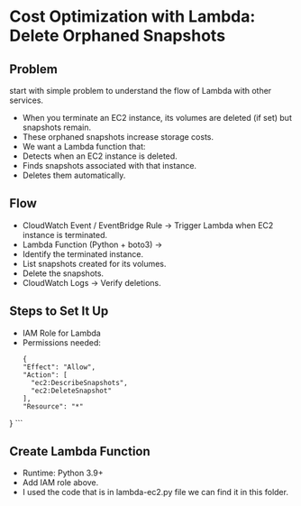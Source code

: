 # Cost Optimization with Lambda: Delete Orphaned Snapshots

## Problem
start with simple problem to understand the flow of Lambda with other services.

- When you terminate an EC2 instance, its volumes are deleted (if set) but snapshots remain.
- These orphaned snapshots increase storage costs.
- We want a Lambda function that:
- Detects when an EC2 instance is deleted.
- Finds snapshots associated with that instance.
- Deletes them automatically.

## Flow
- CloudWatch Event / EventBridge Rule → Trigger Lambda when EC2 instance is terminated.
- Lambda Function (Python + boto3) →
- Identify the terminated instance.
- List snapshots created for its volumes.
- Delete the snapshots.
- CloudWatch Logs → Verify deletions.

## Steps to Set It Up
- IAM Role for Lambda
- Permissions needed:
  ```
  {
  "Effect": "Allow",
  "Action": [
    "ec2:DescribeSnapshots",
    "ec2:DeleteSnapshot"
  ],
  "Resource": "*"
} ```

## Create Lambda Function
- Runtime: Python 3.9+
- Add IAM role above.
- I used the code that is in lambda-ec2.py file we can find it in this folder.
